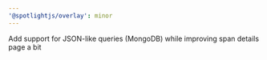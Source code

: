 ```yaml
---
'@spotlightjs/overlay': minor
---
```


Add support for JSON-like queries (MongoDB) while improving span details page a bit
